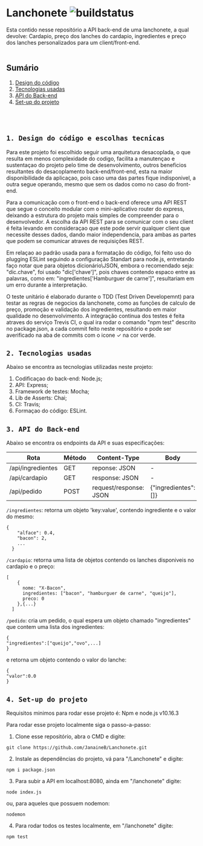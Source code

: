 # Lanchonete ![buildstatus](https://travis-ci.org/JanaineB/Lanchonete.svg?branch=master)

Esta contido nesse repositório a API back-end de uma lanchonete, a qual devolve: Cardapio, preço dos lanches do cardapio, ingredientes e preço dos lanches personalizados para um client/front-end. 
<br/><br/>
## Sumário 

1. [Design do código](#1-Design-do-código)
2. [Tecnologias usadas](#2-tecnologias-usadas)
3. [API do Back-end](#3-API-do-Back-end)
4. [Set-up do projeto](#4-set-up-do-projeto)

<br/><br/>
## `1. Design do código e escolhas tecnicas`

  Para este projeto foi escolhido seguir uma arquitetura desacoplada, o que resulta em menos complexidade do codigo, facilita a manutençao e sustentaçao do projeto pelo time de desenvolvimento, outros beneficios resultantes do desacoplamento back-end/front-end, esta na maior disponibilidade da aplicaçao, pois caso uma das partes fique indisponivel, a outra segue operando, mesmo que sem os dados como no caso do front-end.
  
  Para a comunicação com o front-end o back-end oferece uma API REST que segue o conceito modular com o mini-aplicativo router do express, deixando a estrutura do projeto mais simples de compreender para o desenvolvedor. A escolha da API REST para se comunicar com o seu client é feita levando em consideraçao que este pode servir qualquer client que necessite desses dados, dando maior independencia, para ambas as partes que podem se comunicar atraves de requisições REST.
   
   Em relaçao ao padrão usada para a formatação do código, foi feito uso do plugging ESLint seguindo a configuração Standart para node.js, entretando faço notar que para objetos dicionário\JSON, embora o recomendado seja: "dic.chave", foi usado "dic['chave']", pois chaves contendo espaco entre as palavras, como em: "ingredientes['Hamburguer de carne']", resultariam em um erro durante a interpretação.
   
  O teste unitário é elaborado durante o TDD (Test Driven Developemnt) para testar as regras de negocios da lanchonete, como as funções de calculo de preço, promoção e validação dos ingredientes, resultando em maior qualidade no desenvolvimento. A integração continua dos testes é feita atraves do serviço Trevis CI, o qual ira rodar o comando "npm test" descrito no package.json, a cada commit feito neste repositório e pode ser averificado na aba de commits com o icone ✓ na cor verde.

## `2. Tecnologias usadas`
Abaixo se encontra as tecnologias utilizadas neste projeto:

  1.  Codificaçao do back-end: Node.js;
  2.  API: Express;
  3.  Framework de testes: Mocha;
  4.  Lib de Asserts: Chai;
  5.  CI: Travis;
  6.  Formaçao do código: ESLint.
  
## `3. API do Back-end`
Abaixo se encontra os endpoints da API e suas especificações:

| Rota  | Método |Content-Type| Body |
| --- | --- | --- | --- |
| /api/ingredientes  | GET  |reponse: JSON|-|
| /api/cardapio  | GET  | response: JSON|-|
| /api/pedido  | POST  |request/response: JSON|{"ingredientes":[]}|

`/ingredientes`: retorna um objeto 'key:value', contendo ingrediente e o valor do mesmo:
```
{
    "alface": 0.4,
    "bacon": 2,
    ...
  }
  ````
 `/cardapio`: retorna uma lista de objetos contendo os lanches disponiveis no cardapio e o preço:
```
[
    {
      nome: "X-Bacon",
      ingredientes: ["bacon", "hamburguer de carne", "queijo"],
      preco: 0
    },{...}
  ]
```
`/pedido`: cria um pedido, o qual espera um objeto chamado "ingredientes" que contem uma lista dos ingredientes:
```
{
"ingredientes":["queijo","ovo",...]
} 
```
e retorna um objeto contendo o valor do lanche:
```
{
"valor":0.0
}
```
## `4. Set-up do projeto`
Requisitos minimos para rodar esse projeto é: 
Npm e node.js v10.16.3

Para rodar esse projeto localmente siga o passo-a-passo:
 1. Clone esse repositório, abra o CMD e digite: 
 ``` 
 git clone https://github.com/JanaineB/Lanchonete.git
```
 2. Instale as dependências do projeto, vá para "/Lanchonete" e digite:
```
npm i package.json  
```
3. Para subir a API em localhost:8080, ainda em "/lanchonete" digite:
```
node index.js
```
ou, para aqueles que possuem nodemon:
```
nodemon
```
4. Para rodar todos os testes localmente, em "/lanchonete" digite:
```
npm test
```
